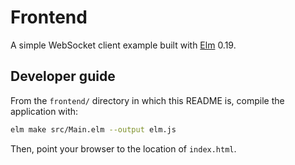 # Frontend

A simple WebSocket client example built with [Elm](https://elm-lang.org/) 0.19.

## Developer guide

From the `frontend/` directory in which this README is, compile the application with:

```sh
elm make src/Main.elm --output elm.js
```

Then, point your browser to the location of `index.html`.

